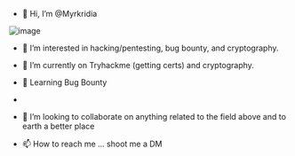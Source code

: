 - 👋 Hi, I’m @Myrkridia

![image](https://user-images.githubusercontent.com/88998826/135728188-678c6686-944b-4029-8abf-fac963a9c3a7.png)


- 👀 I’m interested in hacking/pentesting, bug bounty, and cryptography.

- 🌴 I’m currently on Tryhackme (getting certs) and cryptography.
- 🐛 Learning Bug Bounty
-  

- 💞️ I’m looking to collaborate on anything related to the field above and to earth a better place

- 📫 How to reach me ... shoot me a DM

<!---
Myrkridia/Myrkridia is a ✨ special ✨ repository because its `README.md` (this file) appears on your GitHub profile.
You can click the Preview link to take a look at your changes.
--->
